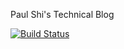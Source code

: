 Paul Shi's Technical Blog

[![Build Status](https://travis-ci.org/paulshi/paulshi.github.io.png?branch=master)](https://travis-ci.org/paulshi/paulshi.github.io)